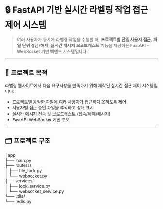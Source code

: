 # 🔒 FastAPI 기반 실시간 라벨링 작업 접근 제어 시스템

> 여러 사용자가 동시에 라벨링 작업을 수행할 때, **프로젝트별 단일 사용자 접근**, **파일 단위 잠금/해제**, **실시간 메시지 브로드캐스트** 기능을 제공하는 FastAPI + WebSocket 기반 백엔드 시스템입니다.

---

## 📌 프로젝트 목적

라벨링 웹사이트에서 다음 요구사항을 만족하기 위해 제작된 실시간 접근 제어 시스템입니다:

- 프로젝트별 동일한 파일에 여러 사용자가 접근하지 못하도록 제어
- 사용자별 접근 중인 파일을 추적하고 상태 표시
- 실시간 메시지 전송 및 브로드캐스트 (접속/해제/메시지)
- FastAPI WebSocket 기반 구조

---

## 🗂️ 프로젝트 구조

│app <br>
├── main.py <br>
├── routers/ <br>
│   ├── file_lock.py <br>
│   └── websocket.py <br>
├── services/ <br>
│   ├── lock_service.py <br>
│   └── websocket_service.py <br>
└── utils/ <br>
    └── redis.py <br>
